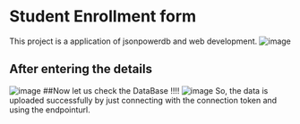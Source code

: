# Student Enrollment form 
This project is a application of jsonpowerdb and web development.
![image](https://user-images.githubusercontent.com/87181408/216383993-4bbcb677-2cc6-4ab8-8f23-732d1d7ec639.png)
## After entering the details
![image](https://user-images.githubusercontent.com/87181408/216384222-70dd7b86-7356-4619-a451-130c564c0f62.png)
##Now let us check the DataBase !!!!
![image](https://user-images.githubusercontent.com/87181408/216384381-8cda3477-2dc4-4eec-9486-b544cc7ec212.png)
So, the data is uploaded successfully by just connecting with the connection token and using the endpointurl.
